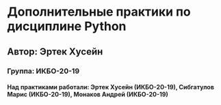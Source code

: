 # Дополнительные практики по дисциплине Python
## Автор: Эртек Хусейн
### Группа: ИКБО-20-19
#### Над практиками работали: Эртек Хусейн (ИКБО-20-19), Сибгатулов Марис (ИКБО-20-19), Монаков Андрей (ИКБО-20-19)
